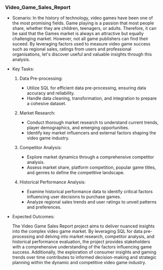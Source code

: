 ### **Video_Game_Sales_Report**

- Scenario:
  In the history of technology, video games have been one of the most promising fields. Game playing is a passion that
  most people share, whether they are children, teenagers, or adults. Therefore, it can be said that the Games market
  is always an attractive but equally challenging market. However, not all game publishers can find their suceed. By
  leveraging factors used to measure video game success such as regional sales, ratings from users and professional
  organisations, let's discover useful and valuable insights through this analysis.

- Key Tasks:

  1. Data Pre-processing:

     - Utilize SQL for efficient data pre-processing, ensuring data accuracy and reliability.
     - Handle data cleaning, transformation, and integration to prepare a cohesive dataset.

  2. Market Research:

     - Conduct thorough market research to understand current trends, player demographics, and emerging opportunities.
     - Identify key market influencers and external factors shaping the video game industry.
    
  3. Competitor Analysis:
 
     - Explore market dynamics through a comprehensive competitor analysis.
     - Assess market share, platform competition, popular game titles, and genres to define the competitive landscape.
    
  4. Historical Performance Analysis:

     - Examine historical performance data to identify critical factors influencing user decisions to purchase games.
     - Analyze regional sales trends and user ratings to unveil patterns and preferences.
    
- Expected Outcomes:

  The Video Game Sales Report project aims to deliver nuanced insights into the complex video game market. By
  leveraging SQL for data pre-processing and delving into market research, competitor analysis, and historical
  performance evaluation, the project provides stakeholders with a comprehensive understanding of the factors
  influencing game success. Additionally, the exploration of consumer insights and gaming trends over time
  contributes to informed decision-making and strategic planning within the dynamic and competitive video game
  industry.
